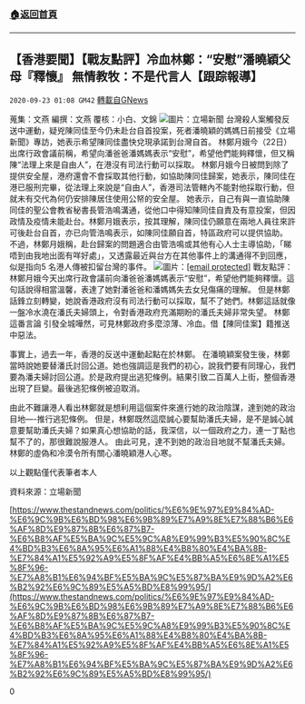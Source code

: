 ###  [:house:返回首頁](https://github.com/ourhimalayas/txt)
---

## 【香港要聞】【戰友點評】冷血林鄭：“安慰”潘曉穎父母『釋懷』 無情教牧：不是代言人【跟踪報導】
`2020-09-23 01:08 GM42` [轉載自GNews](https://gnews.org/zh-hant/379069/)

蒐集：文燕
編撰：文燕
覆核：小白、文錦
![](https://s3.amazonaws.com/gnews-media-offload/wp-content/uploads/2020/09/23010024/20200922-22_kEvZ9_1200x0.png)圖片：立場新聞
台灣殺人案觸發反送中運動，疑兇陳同佳至今仍未赴台自首投案，死者潘曉穎的媽媽日前接受《立場新聞》專訪，她表示希望陳同佳盡快兌現承諾到台灣自首。
 林鄭月娥今（22日）出席行政會議前稱，希望向潘爸爸潘媽媽表示“安慰”，希望他們能夠釋懷，但又稱陳“法理上來是自由人”，在港沒有司法行動可以採取。
林鄭月娥今日被問到除了提供安全屋，港府還會不會採取其他行動，如協助陳同佳歸案，她表示，陳同佳在港已服刑完畢，從法理上來說是“自由人”，香港司法管轄內不能對他採取行動，但就未有交代為何仍安排陳居住使用公帑的安全屋。
 她表示，自己有與一直協助陳同佳的聖公會教省秘書長管浩鳴溝通，從他口中得知陳同佳自責及有意投案，但因政情及疫情未能赴台。林鄭月娥表示，按其理解，陳同佳仍願意在兩地人員往來許可後赴台自首，亦已向管浩鳴表示，如陳同佳願自首，特區政府可以提供協助。
 不過，林鄭月娥稱，赴台歸案的問題適合由管浩鳴或其他有心人士主導協助，「睇唔到由我地出面有咩好處」，又透露最近與台方在其他事件上的溝通得不到回應，似是指向5 名港人傳被扣留台灣的事件。
![](https://s3.amazonaws.com/gnews-media-offload/wp-content/uploads/2020/09/23005904/instagram.%409upgenius.jpg)圖片：[\[email protected\]](/cdn-cgi/l/email-protection)
戰友點評：
林鄭月娥今天出席行政會議前向潘爸爸潘媽媽表示“安慰”，希望他們能夠釋懷。這句話說得相當溫馨，表達了她對潘爸爸和潘媽媽失去女兒傷痛的理解。
但是林鄭話鋒立刻轉變，她說香港政府沒有司法行動可以採取，幫不了她們。林鄭這話就像一盤冷水澆在潘氏夫婦頭上，令對香港政府充滿期盼的潘氏夫婦非常失望。
林鄭這番言論 引發全城嘩然，可見林鄭政府多麼涼薄、冷血。借【陳同佳案】籍推送中惡法。

事實上，過去一年，香港的反送中運動起點在於林鄭。
在潘曉穎案發生後，林鄭當時說她要替潘氏討回公道。她也強調這是我們的初心，說我們要有同理心，我們要為潘夫婦討回公道。於是政府提出逃犯條例。結果引致二百萬人上街，整個香港出現了巨變。最後逃犯條例被迫取消。

由此不難讓港人看出林鄭就是想利用這個案件來進行她的政治陰謀，達到她的政治目地—-推行逃犯條例。
但是，林鄭既然這麼誠心要幫助潘氏夫婦，是不是誠心誠意要幫助潘氏夫婦？如果真心想協助的話，我深信，以一個政府之力，連一丁點也幫不了的，那很難說服港人。
由此可見，達不到她的政治目地就不幫潘氏夫婦。林鄭的虛偽和冷漠令所有關心潘曉穎港人心寒。

以上觀點僅代表筆者本人

資料來源：立場新聞

[https://www.thestandnews.com/politics/%E6%9E%97%E9%84%AD-%E6%9C%9B%E6%BD%98%E6%9B%89%E7%A9%8E%E7%88%B6%E6%AF%8D%E9%87%8B%E6%87%B7-%E6%B8%AF%E5%BA%9C%E5%9C%A8%E9%99%B3%E5%90%8C%E4%BD%B3%E6%8A%95%E6%A1%88%E4%B8%80%E4%BA%8B-%E7%84%A1%E5%92%A9%E5%8F%AF%E4%BB%A5%E6%8E%A1%E5%8F%96-%E7%A8%B1%E6%94%BF%E5%BA%9C%E5%87%BA%E9%9D%A2%E6%B2%92%E6%9C%89%E5%A5%BD%E8%99%95/](https://www.thestandnews.com/politics/%E6%9E%97%E9%84%AD-%E6%9C%9B%E6%BD%98%E6%9B%89%E7%A9%8E%E7%88%B6%E6%AF%8D%E9%87%8B%E6%87%B7-%E6%B8%AF%E5%BA%9C%E5%9C%A8%E9%99%B3%E5%90%8C%E4%BD%B3%E6%8A%95%E6%A1%88%E4%B8%80%E4%BA%8B-%E7%84%A1%E5%92%A9%E5%8F%AF%E4%BB%A5%E6%8E%A1%E5%8F%96-%E7%A8%B1%E6%94%BF%E5%BA%9C%E5%87%BA%E9%9D%A2%E6%B2%92%E6%9C%89%E5%A5%BD%E8%99%95/)

0

